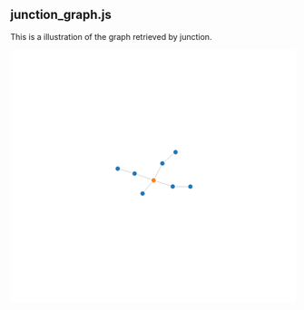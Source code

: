 ## junction_graph.js

This is a illustration of the graph retrieved by junction.

![alt text](https://github.com/bionode/GSoC17/blob/master/imgs/new.png "new graph")
